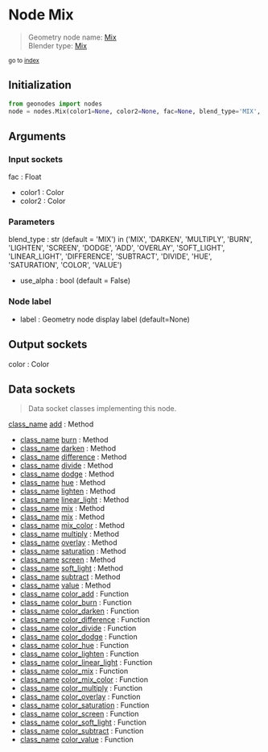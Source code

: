 
# Node Mix

> Geometry node name: [Mix](https://docs.blender.org/manual/en/latest/modeling/geometry_nodes/material/mix.html)<br>
  Blender type: [Mix](https://docs.blender.org/api/current/bpy.types.ShaderNodeMixRGB.html)
  
<sub>go to [index](/docs/index.md)</sub>

## Initialization

```python
from geonodes import nodes
node = nodes.Mix(color1=None, color2=None, fac=None, blend_type='MIX', use_alpha=False, label=None)
```



## Arguments


### Input sockets

fac : Float
- color1 : Color
- color2 : Color

### Parameters

blend_type : str (default = 'MIX') in ('MIX', 'DARKEN', 'MULTIPLY', 'BURN', 'LIGHTEN', 'SCREEN', 'DODGE', 'ADD', 'OVERLAY', 'SOFT_LIGHT', 'LINEAR_LIGHT', 'DIFFERENCE', 'SUBTRACT', 'DIVIDE', 'HUE', 'SATURATION', 'COLOR', 'VALUE')
- use_alpha : bool (default = False)

### Node label

- label : Geometry node display label (default=None)

## Output sockets

color : Color

## Data sockets

> Data socket classes implementing this node.
  
[class_name](/docs/sockets/Color.md) [add](/docs/sockets/Color.md#add) : Method
- [class_name](/docs/sockets/Color.md) [burn](/docs/sockets/Color.md#burn) : Method
- [class_name](/docs/sockets/Color.md) [darken](/docs/sockets/Color.md#darken) : Method
- [class_name](/docs/sockets/Color.md) [difference](/docs/sockets/Color.md#difference) : Method
- [class_name](/docs/sockets/Color.md) [divide](/docs/sockets/Color.md#divide) : Method
- [class_name](/docs/sockets/Color.md) [dodge](/docs/sockets/Color.md#dodge) : Method
- [class_name](/docs/sockets/Color.md) [hue](/docs/sockets/Color.md#hue) : Method
- [class_name](/docs/sockets/Color.md) [lighten](/docs/sockets/Color.md#lighten) : Method
- [class_name](/docs/sockets/Color.md) [linear_light](/docs/sockets/Color.md#linear_light) : Method
- [class_name](/docs/sockets/Color.md) [mix](/docs/sockets/Color.md#mix) : Method
- [class_name](/docs/sockets/Color.md) [mix](/docs/sockets/Color.md#mix) : Method
- [class_name](/docs/sockets/Color.md) [mix_color](/docs/sockets/Color.md#mix_color) : Method
- [class_name](/docs/sockets/Color.md) [multiply](/docs/sockets/Color.md#multiply) : Method
- [class_name](/docs/sockets/Color.md) [overlay](/docs/sockets/Color.md#overlay) : Method
- [class_name](/docs/sockets/Color.md) [saturation](/docs/sockets/Color.md#saturation) : Method
- [class_name](/docs/sockets/Color.md) [screen](/docs/sockets/Color.md#screen) : Method
- [class_name](/docs/sockets/Color.md) [soft_light](/docs/sockets/Color.md#soft_light) : Method
- [class_name](/docs/sockets/Color.md) [subtract](/docs/sockets/Color.md#subtract) : Method
- [class_name](/docs/sockets/Color.md) [value](/docs/sockets/Color.md#value) : Method
- [class_name](/docs/sockets/functions.md) [color_add](/docs/sockets/functions.md#color_add) : Function
- [class_name](/docs/sockets/functions.md) [color_burn](/docs/sockets/functions.md#color_burn) : Function
- [class_name](/docs/sockets/functions.md) [color_darken](/docs/sockets/functions.md#color_darken) : Function
- [class_name](/docs/sockets/functions.md) [color_difference](/docs/sockets/functions.md#color_difference) : Function
- [class_name](/docs/sockets/functions.md) [color_divide](/docs/sockets/functions.md#color_divide) : Function
- [class_name](/docs/sockets/functions.md) [color_dodge](/docs/sockets/functions.md#color_dodge) : Function
- [class_name](/docs/sockets/functions.md) [color_hue](/docs/sockets/functions.md#color_hue) : Function
- [class_name](/docs/sockets/functions.md) [color_lighten](/docs/sockets/functions.md#color_lighten) : Function
- [class_name](/docs/sockets/functions.md) [color_linear_light](/docs/sockets/functions.md#color_linear_light) : Function
- [class_name](/docs/sockets/functions.md) [color_mix](/docs/sockets/functions.md#color_mix) : Function
- [class_name](/docs/sockets/functions.md) [color_mix_color](/docs/sockets/functions.md#color_mix_color) : Function
- [class_name](/docs/sockets/functions.md) [color_multiply](/docs/sockets/functions.md#color_multiply) : Function
- [class_name](/docs/sockets/functions.md) [color_overlay](/docs/sockets/functions.md#color_overlay) : Function
- [class_name](/docs/sockets/functions.md) [color_saturation](/docs/sockets/functions.md#color_saturation) : Function
- [class_name](/docs/sockets/functions.md) [color_screen](/docs/sockets/functions.md#color_screen) : Function
- [class_name](/docs/sockets/functions.md) [color_soft_light](/docs/sockets/functions.md#color_soft_light) : Function
- [class_name](/docs/sockets/functions.md) [color_subtract](/docs/sockets/functions.md#color_subtract) : Function
- [class_name](/docs/sockets/functions.md) [color_value](/docs/sockets/functions.md#color_value) : Function
  
